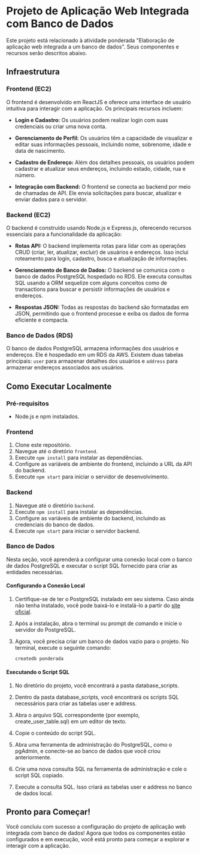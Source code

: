 # Projeto de Aplicação Web Integrada com Banco de Dados

Este projeto está relacionado à atividade ponderada "Elaboração de aplicação web integrada a um banco de dados". Seus componentes e recursos serão descritos abaixo.

## Infraestrutura

### Frontend (EC2)

O frontend é desenvolvido em ReactJS e oferece uma interface de usuário intuitiva para interagir com a aplicação. Os principais recursos incluem:

- **Login e Cadastro:** Os usuários podem realizar login com suas credenciais ou criar uma nova conta.

- **Gerenciamento de Perfil:** Os usuários têm a capacidade de visualizar e editar suas informações pessoais, incluindo nome, sobrenome, idade e data de nascimento.

- **Cadastro de Endereço:** Além dos detalhes pessoais, os usuários podem cadastrar e atualizar seus endereços, incluindo estado, cidade, rua e número.

- **Integração com Backend:** O frontend se conecta ao backend por meio de chamadas de API. Ele envia solicitações para buscar, atualizar e enviar dados para o servidor.



### Backend (EC2)


O backend é construído usando Node.js e Express.js, oferecendo recursos essenciais para a funcionalidade da aplicação:

- **Rotas API:** O backend implementa rotas para lidar com as operações CRUD (criar, ler, atualizar, excluir) de usuários e endereços. Isso inclui roteamento para login, cadastro, busca e atualização de informações.

- **Gerenciamento de Banco de Dados:** O backend se comunica com o banco de dados PostgreSQL hospedado no RDS. Ele executa consultas SQL usando a ORM sequelize com alguns conceitos como de transactions para buscar e persistir informações de usuários e endereços.

- **Respostas JSON:** Todas as respostas do backend são formatadas em JSON, permitindo que o frontend processe e exiba os dados de forma eficiente e compacta.

### Banco de Dados (RDS)

O banco de dados PostgreSQL armazena informações dos usuários e endereços. Ele é hospedado em um RDS da AWS. Existem duas tabelas principais: `user` para armazenar detalhes dos usuários e `address` para armazenar endereços associados aos usuários.

## Como Executar Localmente

### Pré-requisitos

- Node.js e npm instalados.

### Frontend

1. Clone este repositório.
2. Navegue até o diretório `frontend`.
3. Execute `npm install` para instalar as dependências.
4. Configure as variáveis de ambiente do frontend, incluindo a URL da API do backend.
5. Execute `npm start` para iniciar o servidor de desenvolvimento.

### Backend

1. Navegue até o diretório `backend`.
2. Execute `npm install` para instalar as dependências.
3. Configure as variáveis de ambiente do backend, incluindo as credenciais do banco de dados.
4. Execute `npm start` para iniciar o servidor backend.

### Banco de Dados

Nesta seção, você aprenderá a configurar uma conexão local com o banco de dados PostgreSQL e executar o script SQL fornecido para criar as entidades necessárias.

#### Configurando a Conexão Local

1. Certifique-se de ter o PostgreSQL instalado em seu sistema. Caso ainda não tenha instalado, você pode baixá-lo e instalá-lo a partir do [site oficial](https://www.postgresql.org/download/).

2. Após a instalação, abra o terminal ou prompt de comando e inicie o servidor do PostgreSQL.

3. Agora, você precisa criar um banco de dados vazio para o projeto. No terminal, execute o seguinte comando:

   ```bash
   createdb ponderada

#### Executando o Script SQL

1. No diretório do projeto, você encontrará a pasta database_scripts.

2. Dentro da pasta database_scripts, você encontrará os scripts SQL necessários para criar as tabelas user e address.

3. Abra o arquivo SQL correspondente (por exemplo, create_user_table.sql) em um editor de texto.

4. Copie o conteúdo do script SQL.

5. Abra uma ferramenta de administração do PostgreSQL, como o pgAdmin, e conecte-se ao banco de dados que você criou anteriormente.

6. Crie uma nova consulta SQL na ferramenta de administração e cole o script SQL copiado.

7. Execute a consulta SQL. Isso criará as tabelas user e address no banco de dados local.

## Pronto para Começar!
Você concluiu com sucesso a configuração do projeto de aplicação web integrada com banco de dados! Agora que todos os componentes estão configurados e em execução, você está pronto para começar a explorar e interagir com a aplicação.